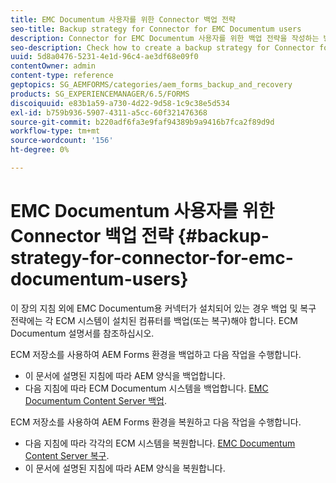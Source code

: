 ```yaml
---
title: EMC Documentum 사용자를 위한 Connector 백업 전략
seo-title: Backup strategy for Connector for EMC Documentum users
description: Connector for EMC Documentum 사용자를 위한 백업 전략을 작성하는 방법을 확인하십시오.
seo-description: Check how to create a backup strategy for Connector for EMC Documentum users.
uuid: 5d8a0476-5231-4e1d-96c4-ae3df68e09f0
contentOwner: admin
content-type: reference
geptopics: SG_AEMFORMS/categories/aem_forms_backup_and_recovery
products: SG_EXPERIENCEMANAGER/6.5/FORMS
discoiquuid: e83b1a59-a730-4d22-9d58-1c9c38e5d534
exl-id: b759b936-5907-4311-a5cc-60f321476368
source-git-commit: b220adf6fa3e9faf94389b9a9416b7fca2f89d9d
workflow-type: tm+mt
source-wordcount: '156'
ht-degree: 0%

---
```


# EMC Documentum 사용자를 위한 Connector 백업 전략 {#backup-strategy-for-connector-for-emc-documentum-users}

이 장의 지침 외에 EMC Documentum용 커넥터가 설치되어 있는 경우 백업 및 복구 전략에는 각 ECM 시스템이 설치된 컴퓨터를 백업(또는 복구)해야 합니다. ECM Documentum 설명서를 참조하십시오.

ECM 저장소를 사용하여 AEM Forms 환경을 백업하고 다음 작업을 수행합니다.

* 이 문서에 설명된 지침에 따라 AEM 양식을 백업합니다.
* 다음 지침에 따라 ECM Documentum 시스템을 백업합니다. [EMC Documentum Content Server 백업](/help/forms/using/admin-help/backing-recovering-emc-documentum-repository.md#back-up-the-emc-documentum-content-server).

ECM 저장소를 사용하여 AEM Forms 환경을 복원하고 다음 작업을 수행합니다.

* 다음 지침에 따라 각각의 ECM 시스템을 복원합니다. [EMC Documentum Content Server 복구](/help/forms/using/admin-help/backing-recovering-emc-documentum-repository.md#restore-the-emc-documentum-content-server).
* 이 문서에 설명된 지침에 따라 AEM 양식을 복원합니다.
